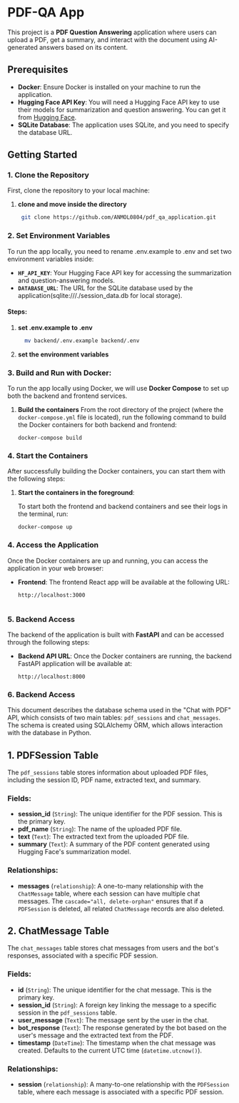 # PDF-QA App

This project is a **PDF Question Answering** application where users can upload a PDF, get a summary, and interact with the document using AI-generated answers based on its content.

## Prerequisites

- **Docker**: Ensure Docker is installed on your machine to run the application.
- **Hugging Face API Key**: You will need a Hugging Face API key to use their models for summarization and question answering. You can get it from [Hugging Face](https://huggingface.co).
- **SQLite Database**: The application uses SQLite, and you need to specify the database URL.

## Getting Started

### 1. Clone the Repository

First, clone the repository to your local machine:

1. **clone and move inside the directory**


    ```bash
     git clone https://github.com/ANMOL0804/pdf_qa_application.git
   

### 2. Set Environment Variables

To run the app locally, you need to rename .env.example to .env and set two environment variables inside:

- **`HF_API_KEY`**: Your Hugging Face API key for accessing the summarization and question-answering models.
- **`DATABASE_URL`**: The URL for the SQLite database used by the application(sqlite:///./session_data.db for local storage).

#### Steps:

1. **set .env.example to .env**
   

   ```bash
     mv backend/.env.example backend/.env

2. **set the environment variables**


### 3. Build and Run with Docker:

To run the app locally using Docker, we will use **Docker Compose** to set up both the backend and frontend services.

1. **Build the containers**
   From the root directory of the project (where the `docker-compose.yml` file is located), run the following command to build the Docker containers for both backend and frontend:

       
       docker-compose build

### 4. Start the Containers

After successfully building the Docker containers, you can start them with the following steps:

1. **Start the containers in the foreground**:

   To start both the frontend and backend containers and see their logs in the terminal, run:
      ```text
      docker-compose up

### 4. Access the Application

Once the Docker containers are up and running, you can access the application in your web browser:

- **Frontend**: The frontend React app will be available at the following URL:

  ```text
  http://localhost:3000


### 5. Backend Access

The backend of the application is built with **FastAPI** and can be accessed through the following steps:

- **Backend API URL**:
   Once the Docker containers are running, the backend FastAPI application will be available at:

   ```text
   http://localhost:8000

### 6. Backend Access


This document describes the database schema used in the "Chat with PDF" API, which consists of two main tables: `pdf_sessions` and `chat_messages`. The schema is created using SQLAlchemy ORM, which allows interaction with the database in Python.

## 1. **PDFSession Table**

The `pdf_sessions` table stores information about uploaded PDF files, including the session ID, PDF name, extracted text, and summary.

### Fields:

- **session_id** (`String`): The unique identifier for the PDF session. This is the primary key.
- **pdf_name** (`String`): The name of the uploaded PDF file.
- **text** (`Text`): The extracted text from the uploaded PDF file.
- **summary** (`Text`): A summary of the PDF content generated using Hugging Face's summarization model.

### Relationships:
- **messages** (`relationship`): A one-to-many relationship with the `ChatMessage` table, where each session can have multiple chat messages. The `cascade="all, delete-orphan"` ensures that if a `PDFSession` is deleted, all related `ChatMessage` records are also deleted.

## 2. **ChatMessage Table**

The `chat_messages` table stores chat messages from users and the bot's responses, associated with a specific PDF session.

### Fields:

- **id** (`String`): The unique identifier for the chat message. This is the primary key.
- **session_id** (`String`): A foreign key linking the message to a specific session in the `pdf_sessions` table.
- **user_message** (`Text`): The message sent by the user in the chat.
- **bot_response** (`Text`): The response generated by the bot based on the user's message and the extracted text from the PDF.
- **timestamp** (`DateTime`): The timestamp when the chat message was created. Defaults to the current UTC time (`datetime.utcnow()`).

### Relationships:
- **session** (`relationship`): A many-to-one relationship with the `PDFSession` table, where each message is associated with a specific PDF session.

